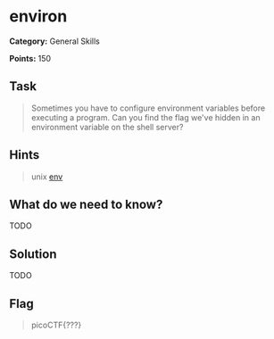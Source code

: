 # environ

**Category:** General Skills

**Points:** 150

## Task

> Sometimes you have to configure environment variables before executing a program. Can you find the flag we've hidden in an environment variable on the shell server?

## Hints

> unix [env](https://www.tutorialspoint.com/unix/unix-environment.htm)


## What do we need to know?

TODO

## Solution

TODO

## Flag

> picoCTF{???}

 